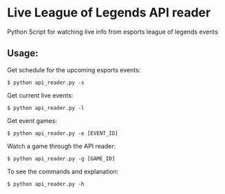 # Live League of Legends API reader

Python Script for watching live info from esports league of legends events

## Usage:

Get schedule for the upcoming esports events:

```shell
$ python api_reader.py -s
```

Get current live events:

```shell
$ python api_reader.py -l
```

Get event games:

```shell
$ python api_reader.py -e [EVENT_ID]
```

Watch a game through the API reader:

```shell
$ python api_reader.py -g [GAME_ID]
```

To see the commands and explanation:

```shell
$ python api_reader.py -h
```
